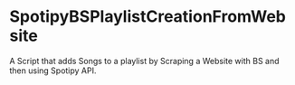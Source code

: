 # SpotipyBSPlaylistCreationFromWebsite
A Script that adds Songs to a playlist by Scraping a Website with BS and then using Spotipy API.
